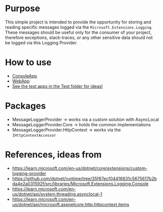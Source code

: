 ﻿# Purpose
This simple project is intended to provide the opportunity for storing and reading specific messages logged via the ```Microsoft.Extensions.Logging```.
These messages should be useful only for the consumer of your project, therefore exceptions, stack-traces, or any other sensitive data
should not be logged via this Logging Provider. 

# How to use
* [ConsoleApp](AJProds.MessageLoggerProvider/readme.md)
* [WebApp](AJProds.MessageLoggerProvider.HttpContext/readme.md)
* [See the test apps in the Test folder for ideas!](Test)

# Packages
* MessageLoggerProvider -> works via a custom solution with AsyncLocal
* MessageLoggerProvider.Core -> holds the common implementations
* MessageLoggerProvider.HttpContext -> works via the ```IHttpContextAccessor```

# References, ideas from
* https://learn.microsoft.com/en-us/dotnet/core/extensions/custom-logging-provider
* https://github.com/dotnet/runtime/tree/35f87ecf04416831c5675617b2bda4e2a031592f/src/libraries/Microsoft.Extensions.Logging.Console
* https://learn.microsoft.com/en-us/dotnet/api/system.threading.asynclocal-1
* https://learn.microsoft.com/en-us/dotnet/api/microsoft.aspnetcore.http.httpcontext.items
